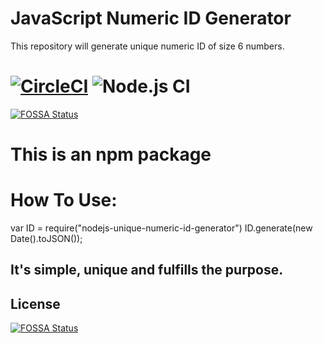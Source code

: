 # JavaScript Numeric ID Generator
This repository will generate unique numeric ID of size 6 numbers.
<br>

# [![CircleCI](https://circleci.com/gh/circleci/circleci-docs.svg?style=svg)](https://circleci.com/gh/gopalanand333/nodejs-unique-numeric-ID-generator) ![Node.js CI](https://github.com/gopalanand333/nodejs-unique-numeric-ID-generator/workflows/Node.js%20CI/badge.svg)
[![FOSSA Status](https://app.fossa.io/api/projects/git%2Bgithub.com%2Fgopalanand333%2Fnodejs-unique-numeric-ID-generator.svg?type=shield)](https://app.fossa.io/projects/git%2Bgithub.com%2Fgopalanand333%2Fnodejs-unique-numeric-ID-generator?ref=badge_shield)

# This is an npm package

# How To Use:
var ID = require("nodejs-unique-numeric-id-generator")
ID.generate(new Date().toJSON());

## It's simple, unique and fulfills the purpose.


## License
[![FOSSA Status](https://app.fossa.io/api/projects/git%2Bgithub.com%2Fgopalanand333%2Fnodejs-unique-numeric-ID-generator.svg?type=large)](https://app.fossa.io/projects/git%2Bgithub.com%2Fgopalanand333%2Fnodejs-unique-numeric-ID-generator?ref=badge_large)